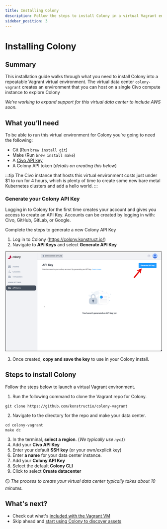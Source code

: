 ```yaml
---
title: Installing Colony
description: Follow the steps to install Colony in a virtual Vagrant environment
sidebar_position: 3
---
```


# Installing Colony

## Summary
This installation guide walks through what you need to install Colony into a repeatable Vagrant virtual environment. The virtual data center `colony-vagrant` creates an environment that you can host on a single Civo compute instance to explore Colony

*We’re working to expand support for this virtual data center to include AWS soon.*

## What you’ll need
To be able to run this virtual environment for Colony you’re going to need the following:

 - Git (Run `brew install git`)
 - Make (Run `brew install make`) 
 - A [Civo API key](https://www.civo.com/docs/account/api-keys) 
 - A Colony API token (*details on creating this below*)

:::tip
The Civo instance that hosts this virtual environment costs just under $1 to run for 4 hours, which is plenty of time to create some new bare metal Kubernetes clusters and add a hello world. 
:::

### Generate your Colony API Key 
Logging in to Colony for the first time creates your account and gives you access to create an API Key. Accounts can be created by logging in with: Civo, GitHub, GitLab, or Google.

Complete the steps to generate a new Colony API Key

1. Log in to Colony (https://colony.konstruct.io/)
2. Navigate to **API Keys** and select **Generate API Key**

![Colony API Key](../img/colony/colony-apikey.png)

3. Once created, **copy and save the key** to use in your Colony install.

## Steps to install Colony

Follow the steps below to launch a virtual Vagrant environment.

1. Run the following command to clone the Vagrant repo for Colony.

```git
git clone https://github.com/konstructio/colony-vagrant
```
2. Navigate to the directory for the repo and make your data center.

```
cd colony-vagrant
make dc
```
3. In the terminal, **select a region**. (*We typically use `nyc1`*)
4. Add your **Civo API Key**
5. Enter your default **SSH key** (or your own/explicit key)
6. Enter **a name** for your data center instance.
7. Add your **Colony API Key**
8. Select the default **Colony CLI**
9. Click to select **Create datacenter**

⏲️ *The process to create your virtual data center typically takes about 10 minutes.*

## What's next?

- Check out what's [included with the Vagrant VM](vagrant)
- Skip ahead and [start using Colony to discover assets](../usage)